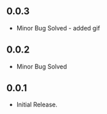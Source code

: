 ## 0.0.3

- Minor Bug Solved - added gif

## 0.0.2

- Minor Bug Solved

## 0.0.1

- Initial Release.
